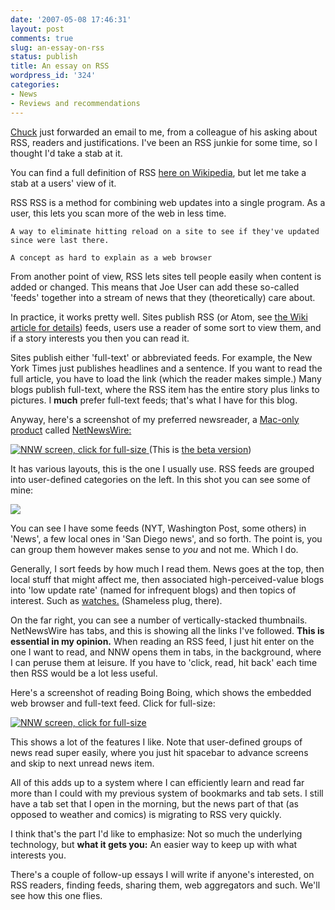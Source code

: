 ```yaml
---
date: '2007-05-08 17:46:31'
layout: post
comments: true
slug: an-essay-on-rss
status: publish
title: An essay on RSS
wordpress_id: '324'
categories:
- News
- Reviews and recommendations
---
```


[Chuck](http://www.dr-chuck.com/csev-blog/) just forwarded an email to me, from a colleague of his asking about RSS, readers and justifications. I've been an RSS junkie for some time, so I thought I'd take a stab at it.

You can find a full definition of RSS [here on Wikipedia](http://en.wikipedia.org/wiki/RSS), but let me take a stab at a users' view of it.




RSS
    RSS is a method for combining web updates into a single program. As a user, this lets you scan more of the web in less time.

    A way to eliminate hitting reload on a site to see if they've updated since were last there.

    A concept as hard to explain as a web browser





From another point of view, RSS lets sites tell people easily when content is added or changed. This means that Joe User can add these so-called 'feeds' together into a stream of news that they (theoretically) care about.

In practice, it works pretty well. Sites publish RSS (or Atom, see [the Wiki article for details](http://en.wikipedia.org/wiki/RSS)) feeds, users use a reader of some sort to view them, and if a story interests you then you can read it.

Sites publish either 'full-text' or abbreviated feeds. For example, the New York Times just publishes headlines and a sentence. If you want to read the full article, you have to load the link (which the reader makes simple.) Many blogs publish full-text, where the RSS item has the entire story plus links to pictures. I **much** prefer full-text feeds; that's what I have for this blog.

Anyway, here's a screenshot of my preferred newsreader, a [Mac-only product](http://www.phfactor.net/wp/2005/06/13/macintosh-programs-notes-and-recommendations/) called [NetNewsWire:](http://www.newsgator.com/Individuals/NetNewsWire/)

[
![NNW screen, click for full-size](http://www.phfactor.net/wp-pics/nnw-full-wp.png)
](http://www.phfactor.net/wp-pics/nnw-full.jpg)
(This is [the beta version](http://ranchero.com/netnewswire/beta.php))

It has various layouts, this is the one I usually use. RSS feeds are grouped into user-defined categories on the left. In this shot you can see some of mine:

![](http://www.phfactor.net/wp-pics/nnw-upperleft.jpg)


You can see I have some feeds (NYT, Washington Post, some others) in 'News', a few local ones in 'San Diego news', and so forth. The point is, you can group them however makes sense to _you_ and not me. Which I do.

Generally, I sort feeds by how much I read them. News goes at the top, then local stuff that might affect me, then associated high-perceived-value blogs into 'low update rate' (named for infrequent blogs) and then topics of interest. Such as [watches.](http://watchreport.com/) (Shameless plug, there). 

On the far right, you can see a number of vertically-stacked thumbnails. NetNewsWire has tabs, and this is showing all the links I've followed. **This is essential in my opinion.** When reading an RSS feed, I just hit enter on the one I want to read, and NNW opens them in tabs, in the background, where I can peruse them at leisure. If you have to 'click, read, hit back' each time then RSS would be a lot less useful.

Here's a screenshot of reading Boing Boing, which shows the embedded web browser and full-text feed. Click for full-size:

[
![NNW screen, click for full-size](http://www.phfactor.net/wp-pics/nnw-bb-wp.jpg)
](http://www.phfactor.net/wp-pics/nnw-bb.jpg)

This shows a lot of the features I like. Note that user-defined groups of news read super easily, where you just hit spacebar to advance screens and skip to next unread news item. 

All of this adds up to a system where I can efficiently learn and read far more than I could with my previous system of bookmarks and tab sets. I still have a tab set that I open in the morning, but the news part of that (as opposed to weather and comics) is migrating to RSS very quickly.

I think that's the part I'd like to emphasize: Not so much the underlying technology, but **what it gets you:** An easier way to keep up with what interests you.

There's a couple of follow-up essays I will write if anyone's interested, on RSS readers, finding feeds, sharing them, web aggregators and such. We'll see how this one flies.
